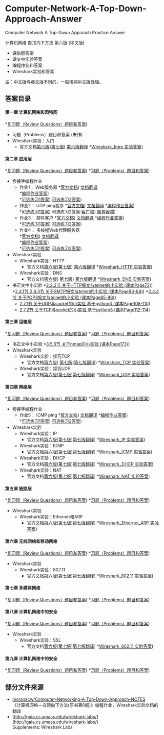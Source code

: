﻿# Computer-Network-A-Top-Down-Approach-Answer
Computer Network A Top-Down Approach Practice Answer

计算机网络 自顶向下方法 第六版  (中文版)
* 课后题答案
* 课文中实验答案
* 编程作业和答案
* Wireshark实验和答案

注：中文版与英文版不同的，一般按照中文版处理。
## 答案目录

#### 第一章 计算机网络和因特网
*[复习题（Review Questions）题目和答案](Chapter-1-Review-Questions-Answers.md))
* 习题（Problems）题目和答案 (未作)
* Wireshark实验：入门  
  * 官方文档[第六版](计算机网络/Computer-Network-A-Top-Down-Approach-Answer-master/Chapter-1/Wireshark_Intro_v6.0.pdf))[第七版](计算机网络/Computer-Network-A-Top-Down-Approach-Answer-master/Chapter-1/Wireshark_Intro_v7.0.pdf)) [第六版翻译](https://github.com/moranzcw/Computer-Networking-A-Top-Down-Approach-NOTES/blob/master/WiresharkLab/Wireshark%E5%AE%9E%E9%AA%8C-Intro/Wireshark%E5%AE%9E%E9%AA%8C-Intro.md) 
  *[Wireshark_Intro 实验答案](Wireshark_Intro-Answers.md))

#### 第二章 应用层
*[复习题（Review Questions）题目和答案](Chapter-2-Review-Questions-Answers.md))
*[习题（Problems）题目和答案](Chapter-2-Problems-Answers.md))
* 套接字编程作业
    * 作业1： Web服务器
        *[官方文档](计算机网络/Computer-Network-A-Top-Down-Approach-Answer-master/Chapter-2/Socket-Programming-Assignment-1/Socket1_WebServer.pdf)) [文档翻译](https://github.com/moranzcw/Computer-Networking-A-Top-Down-Approach-NOTES/blob/master/SocketProgrammingAssignment/%E4%BD%9C%E4%B8%9A1-Web%E6%9C%8D%E5%8A%A1%E5%99%A8/%E4%BD%9C%E4%B8%9A1-Web%E6%9C%8D%E5%8A%A1%E5%99%A8-%E7%BF%BB%E8%AF%91.md)  
        *[编程作业答案](Server.py))  
        *[可选练习1答案](Server_thread.py)) [可选练习2答案](计算机网络/Computer-Network-A-Top-Down-Approach-Answer-master/Chapter-2/Socket-Programming-Assignment-1/Client.py))  
    * 作业2： UDP ping程序
        *[官方文档](计算机网络/Computer-Network-A-Top-Down-Approach-Answer-master/Chapter-2/Socket-Programming-Assignment-2/Socket2_UDPpinger.pdf)) [文档翻译](https://github.com/moranzcw/Computer-Networking-A-Top-Down-Approach-NOTES/blob/master/SocketProgrammingAssignment/%E4%BD%9C%E4%B8%9A2-UDPping%E7%A8%8B%E5%BA%8F/%E4%BD%9C%E4%B8%9A2-UDPping%E7%A8%8B%E5%BA%8F-%E7%BF%BB%E8%AF%91.md) 
        *[编程作业答案](UDPPingerClient.py))  
        *[可选练习1答案](UDPpingerClientStandard.py))  可选练习2答案:[客户端](UDPHeartbeatClient.py)) [服务器端](UDPHeartbeatServer.py))  
    * 作业3： 邮件客户
        *[官方文档](计算机网络/Computer-Network-A-Top-Down-Approach-Answer-master/Chapter-2/Socket-Programming-Assignment-3/Socket3_SMTP.pdf)) [文档翻译](https://github.com/moranzcw/Computer-Networking-A-Top-Down-Approach-NOTES/blob/master/SocketProgrammingAssignment/%E4%BD%9C%E4%B8%9A3-%E9%82%AE%E4%BB%B6%E5%AE%A2%E6%88%B7%E7%AB%AF/%E4%BD%9C%E4%B8%9A3-%E9%82%AE%E4%BB%B6%E5%AE%A2%E6%88%B7%E7%AB%AF-%E7%BF%BB%E8%AF%91.md) 
        *[编程作业答案](MailClient.py))  
        *[可选练习1答案](MailSSLClient.py)) [可选练习2答案](MailTextPicClient.py))  
    * 作业4： 多线程Web代理服务器  
        *[官方文档](计算机网络/Computer-Network-A-Top-Down-Approach-Answer-master/Chapter-2/Socket-Programming-Assignment-4/Socket4_ProxyServer.pdf)) [文档翻译](https://github.com/moranzcw/Computer-Networking-A-Top-Down-Approach-NOTES/blob/master/SocketProgrammingAssignment/%E4%BD%9C%E4%B8%9A4-%E5%A4%9A%E7%BA%BF%E7%A8%8BWeb%E4%BB%A3%E7%90%86%E6%9C%8D%E5%8A%A1%E5%99%A8/%E4%BD%9C%E4%B8%9A4-%E5%A4%9A%E7%BA%BF%E7%A8%8BWeb%E4%BB%A3%E7%90%86%E6%9C%8D%E5%8A%A1%E5%99%A8-%E7%BF%BB%E8%AF%91.md)   
        *[编程作业答案](计算机网络/Computer-Network-A-Top-Down-Approach-Answer-master/Chapter-2/Socket-Programming-Assignment-4/ProxyServer.py))  
        *[可选练习1答案](ProxyServer404.py)) [可选练习2答案](ProxyServerPost.py))  
* Wireshark实验 
    * Wireshark实验：HTTP 
        * 官方文档[第六版](计算机网络/Computer-Network-A-Top-Down-Approach-Answer-master/Chapter-2/Wireshark_HTTP/Wireshark_HTTP_v6.1.pdf))[第七版](计算机网络/Computer-Network-A-Top-Down-Approach-Answer-master/Chapter-2/Wireshark_HTTP/Wireshark_HTTP_v7.0.pdf)) [第六版翻译](https://github.com/moranzcw/Computer-Networking-A-Top-Down-Approach-NOTES/blob/master/WiresharkLab/Wireshark%E5%AE%9E%E9%AA%8C-HTTP/Wireshark%E5%AE%9E%E9%AA%8C-HTTP.md) 
        *[Wireshark_HTTP 实验答案](Wireshark_HTTP-Answer.md)) 
    * Wireshark实验：DNS 
        * 官方文档[第六版](计算机网络/Computer-Network-A-Top-Down-Approach-Answer-master/Chapter-2/Wireshark_DNS/Wireshark_DNS_v6.01.pdf)) [第七版](计算机网络/Computer-Network-A-Top-Down-Approach-Answer-master/Chapter-2/Wireshark_DNS/Wireshark_DNS_v7.0.pdf)) [第六版翻译](https://github.com/moranzcw/Computer-Networking-A-Top-Down-Approach-NOTES/blob/master/WiresharkLab/Wireshark%E5%AE%9E%E9%AA%8C-DNS/Wireshark%E5%AE%9E%E9%AA%8C-DNS.md) 
        *[Wireshark_DNS 实验答案](Wireshark_DNS-Answer.md)) 
* 书正文中小实验
  *[2.2.3节 关于HTTP报文与telnet的小实验 (课本Page72)](计算机网络/Computer-Network-A-Top-Down-Approach-Answer-master/Chapter-2/2.2.3-HTTP-telnet-test/test-answers.md)) 
  *[2.4.1节 2.4.3节 关于SMTP报文与telnet的小实验 (课本Page83-84)](计算机网络/Computer-Network-A-Top-Down-Approach-Answer-master/Chapter-2/2.4.1-2.4.3-SMTP-telnet-test/test-answers.md)) 
  *[2.4.4节 关于POP3报文与telnet的小实验 (课本Page85-86)](计算机网络/Computer-Network-A-Top-Down-Approach-Answer-master/Chapter-2/2.4.4-POP3-telnet-test/test-answers.md)) 
  * [2.7.1节 关于UDP与socket的小实验 基于python3 (课本Page108-110)](Chapter-2/2.7.1-UDP-Socket-test) 
  * [2.7.2节 关于TCP与socket的小实验 基于python3 (课本Page112-114)](Chapter-2/2.7.2-TCP-Socket-test) 

#### 第三章 运输层  
*[复习题（Review Questions）题目和答案](Chapter-3-Review-Questions-Answers.md)) 
*[习题（Problems）题目和答案](Chapter-3-Problems-Answers.md)) 
* 书正文中小实验
    *[3.5.6节 关于nmap的小实验 (课本Page173)](计算机网络/Computer-Network-A-Top-Down-Approach-Answer-master/Chapter-3/3.5.6-nmap-test/test-answers.md)) 
* Wireshark实验 
    * Wireshark实验：探究TCP 
        * 官方文档[第六版](计算机网络/Computer-Network-A-Top-Down-Approach-Answer-master/Chapter-3/Wireshark_TCP/Wireshark_TCP_v6.0.pdf)) [第七版](计算机网络/Computer-Network-A-Top-Down-Approach-Answer-master/Chapter-3/Wireshark_TCP/Wireshark_TCP_v7.0.pdf))[第七版翻译](计算机网络/Computer-Network-A-Top-Down-Approach-Answer-master/Chapter-3/Wireshark_TCP/Wireshark_TCP_v7.0_Simplified_Chinese.pdf))
        *[Wireshark_TCP 实验答案](Wireshark_TCP-Answer.md)) 
    * Wireshark实验：探究UDP 
        * 官方文档[第六版](计算机网络/Computer-Network-A-Top-Down-Approach-Answer-master/Chapter-3/Wireshark_UDP/Wireshark_UDP_v6.1.pdf))[第七版](计算机网络/Computer-Network-A-Top-Down-Approach-Answer-master/Chapter-3/Wireshark_UDP/Wireshark_UDP_v7.0.pdf))[第七版翻译](Wireshark_UDP_v7.0_Simplified_Chinese.pdf)) 
        *[Wireshark_UDP 实验答案](Wireshark_UDP-Answer.md)) 

#### 第四章 网络层  
*[复习题（Review Questions）题目和答案](Chapter-4-Review-Questions-Answers.md)) 
*[习题（Problems）题目和答案](Chapter-4-Problems-Answers.md)) 
* 套接字编程作业
    * 作业5： ICMP ping
        *[官方文档](Socket5_ICMPpinger.pdf)) [文档翻译](https://github.com/moranzcw/Computer-Networking-A-Top-Down-Approach-NOTES/blob/master/SocketProgrammingAssignment/%E4%BD%9C%E4%B8%9A5-ICMPping%E7%A8%8B%E5%BA%8F/%E4%BD%9C%E4%B8%9A5-ICMPping%E7%A8%8B%E5%BA%8F-%E7%BF%BB%E8%AF%91.md) 
        *[编程作业答案](Ping_Client.py))  
        *[可选练习1答案](Ping_ClientStandard.py)) [可选练习2答案](Ping_ClientStandardErr.py))  
* Wireshark实验 
    * Wireshark实验：IP 
        * 官方文档[第六版](计算机网络/Computer-Network-A-Top-Down-Approach-Answer-master/Chapter-4/Wireshark_IP/Wireshark_IP_v6.0.pdf))[第七版](计算机网络/Computer-Network-A-Top-Down-Approach-Answer-master/Chapter-4/Wireshark_IP/Wireshark_IP_v7.0.pdf))[第七版翻译](计算机网络/Computer-Network-A-Top-Down-Approach-Answer-master/Chapter-4/Wireshark_IP/Wireshark_IP_v7.0_Simplied_Chinese.pdf)) 
        *[Wireshark_IP 实验答案](Wireshark_IP-Answer.md)) 
    * Wireshark实验：ICMP 
        * 官方文档[第六版](计算机网络/Computer-Network-A-Top-Down-Approach-Answer-master/Chapter-4/Wireshark_ICMP/Wireshark_ICMP_v6.0.pdf))[第七版](计算机网络/Computer-Network-A-Top-Down-Approach-Answer-master/Chapter-4/Wireshark_ICMP/Wireshark_ICMP_v7.0.pdf))[第七版翻译](计算机网络/Computer-Network-A-Top-Down-Approach-Answer-master/Chapter-4/Wireshark_ICMP/Wireshark_ICMP_v7.0_simpified_chinese.pdf)) 
        *[Wireshark_ICMP 实验答案](Wireshark_ICMP-Answer.md)) 
    * Wireshark实验：DHCP  
        * 官方文档[第六版](计算机网络/Computer-Network-A-Top-Down-Approach-Answer-master/Chapter-4/Wireshark_DHCP/Wireshark_DHCP_v6.0.pdf))[第七版](计算机网络/Computer-Network-A-Top-Down-Approach-Answer-master/Chapter-4/Wireshark_DHCP/Wireshark_DHCP_v7.0.pdf))[第七版翻译](计算机网络/Computer-Network-A-Top-Down-Approach-Answer-master/Chapter-4/Wireshark_DHCP/Wireshark_DHCP_v7.0_Simplied_Chinese.pdf)) 
        *[Wireshark_DHCP 实验答案](Wireshark_DHCP-Answer.md)) 
    * Wireshark实验：NAT  
        * 官方文档[第六版](计算机网络/Computer-Network-A-Top-Down-Approach-Answer-master/Chapter-4/Wireshark_NAT/Wireshark_NAT_v6.0.pdf))[第七版](计算机网络/Computer-Network-A-Top-Down-Approach-Answer-master/Chapter-4/Wireshark_NAT/Wireshark_NAT_v7.0.pdf))[第七版翻译](计算机网络/Computer-Network-A-Top-Down-Approach-Answer-master/Chapter-4/Wireshark_NAT/Wireshark_NAT_v7.0_Simplied_Chinese.pdf)) 
        *[Wireshark_NAT 实验答案](Wireshark_NAT-Answer.md)) 

#### 第五章 链路层  
*[复习题（Review Questions）题目和答案](Chapter-5-Review-Questions-Answers.md)) 
*[习题（Problems）题目和答案](Chapter-5-Problems-Answers.md)) 
* Wireshark实验 
    * Wireshark实验：Ethernet和ARP 
        * 官方文档[第六版](计算机网络/Computer-Network-A-Top-Down-Approach-Answer-master/Chapter-5/Wireshark_Ethernet_ARP/Wireshark_Ethernet_ARP_v6.01.pdf))[第七版](计算机网络/Computer-Network-A-Top-Down-Approach-Answer-master/Chapter-5/Wireshark_Ethernet_ARP/Wireshark_Ethernet_ARP_v7.0.pdf))[第七版翻译](计算机网络/Computer-Network-A-Top-Down-Approach-Answer-master/Chapter-5/Wireshark_Ethernet_ARP/Wireshark_Ethernet_ARP_v7.0_simpified_chinese.pdf)) 
        *[Wireshark_Ethernet_ARP 实验答案](Wireshark_Ethernet_ARP-Answer.md)) 

#### 第六章 无线网络和移动网络  
*[复习题（Review Questions）题目和答案](Chapter-6-Review-Questions-Answers.md)) 
*[习题（Problems）题目和答案](Chapter-6-Problems-Answers.md)) 
* Wireshark实验 
    * Wireshark实验：802.11   
        * 官方文档[第六版](计算机网络/Computer-Network-A-Top-Down-Approach-Answer-master/Chapter-6/Wireshark_802.11/Wireshark_802.11_v6.0.pdf))[第七版](计算机网络/Computer-Network-A-Top-Down-Approach-Answer-master/Chapter-6/Wireshark_802.11/Wireshark_802.11_v7.0.pdf))[第七版翻译](计算机网络/Computer-Network-A-Top-Down-Approach-Answer-master/Chapter-6/Wireshark_802.11/Wireshark_802.11_v7.0_Simplified_Chinese.pdf)) 
        *[Wireshark_802.11 实验答案](Wireshark_802.11-Answer.md)) 

#### 第七章 多媒体网络  
*[复习题（Review Questions）题目和答案](Chapter-7-Review-Questions-Answers.md)) 
*[习题（Problems）题目和答案](Chapter-7-Problems-Answers.md)) 

#### 第八章 计算机网络中的安全  
*[复习题（Review Questions）题目和答案](Chapter-8-Review-Questions-Answers.md)) 
*[习题（Problems）题目和答案](Chapter-8-Problems-Answers.md)) 
* Wireshark实验 
    * Wireshark实验：SSL   
        * 官方文档[第六版](计算机网络/Computer-Network-A-Top-Down-Approach-Answer-master/Chapter-8/Wireshark_SSL/Wireshark_SSL_v6.0.pdf))[第七版](计算机网络/Computer-Network-A-Top-Down-Approach-Answer-master/Chapter-8/Wireshark_SSL/Wireshark_SSL_v7.0.pdf))[第七版翻译](计算机网络/Computer-Network-A-Top-Down-Approach-Answer-master/Chapter-8/Wireshark_SSL/Wireshark_SSL_v7.0_Simplified_Chinese.pdf)) 
        *[Wireshark_802.11 实验答案](Wireshark_SSL-Answer.md)) 

#### 第九章 计算机网络中的安全  
*[复习题（Review Questions）题目和答案](Chapter-9-Review-Questions-Answers.md)) 
*[习题（Problems）题目和答案](Chapter-9-Problems-Answers.md)) 

## 部分文件来源  
* [moranzcw/Computer-Networking-A-Top-Down-Approach-NOTES](https://github.com/moranzcw/Computer-Networking-A-Top-Down-Approach-NOTES)  
《计算机网络－自顶向下方法(原书第6版)》编程作业，Wireshark实验文档的翻译  
* [http://gaia.cs.umass.edu/wireshark-labs/](http://gaia.cs.umass.edu/wireshark-labs/)  
Supplements: Wireshark Labs  
